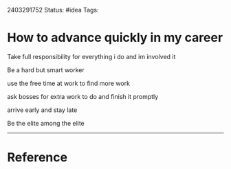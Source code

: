 2403291752
	Status: #idea 
		Tags: 

# How to advance quickly in my career


Take full responsibility for everything i do and im involved it

Be a hard but smart worker

use the free time at work to find more work 

ask bosses for extra work to do and finish it promptly 

arrive early and stay late 

Be the elite among the elite 


---
# Reference